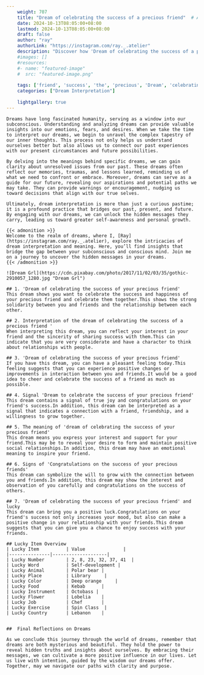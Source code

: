 ```yaml
---
    weight: 707
    title: "Dream of celebrating the success of a precious friend"  # Assuming 'title' column exists
    date: 2024-10-13T08:05:00+08:00
    lastmod: 2024-10-13T08:05:00+08:00
    draft: false
    author: "ray"
    authorLink: "https://instagram.com/ray._.atelier"
    description: "Discover how 'Dream of celebrating the success of a precious friend' can interpret your future and uncover its significant meanings in your life."
    #images: []
    #resources:
    #- name: "featured-image"
    #  src: "featured-image.png"
    
    tags: ['friend', 'success', 'the', 'precious', 'Dream', 'celebrating', 'a', 'of']
    categories: ["Dream Interpretation"]
    
    lightgallery: true
---
```

    
    Dreams have long fascinated humanity, serving as a window into our subconscious. Understanding and analyzing dreams can provide valuable insights into our emotions, fears, and desires. When we take the time to interpret our dreams, we begin to unravel the complex tapestry of our inner thoughts. This process not only helps us understand ourselves better but also allows us to connect our past experiences with our present circumstances and future possibilities.
    
    By delving into the meanings behind specific dreams, we can gain clarity about unresolved issues from our past. These dreams often reflect our memories, traumas, and lessons learned, reminding us of what we need to confront or embrace. Moreover, dreams can serve as a guide for our future, revealing our aspirations and potential paths we may take. They can provide warnings or encouragement, nudging us toward decisions that align with our true selves.
    
    Ultimately, dream interpretation is more than just a curious pastime; it is a profound practice that bridges our past, present, and future. By engaging with our dreams, we can unlock the hidden messages they carry, leading us toward greater self-awareness and personal growth.
    
    {{< admonition >}}
    Welcome to the realm of dreams, where I, [Ray](https://instagram.com/ray._.atelier), explore the intricacies of dream interpretation and meaning. Here, you’ll find insights that bridge the gap between your subconscious and conscious mind. Join me on a journey to uncover the hidden messages in your dreams.
    {{< /admonition >}}
    
    ![Dream Grl](https://cdn.pixabay.com/photo/2017/11/02/03/35/gothic-2910057_1280.jpg "Dream Grl")
    
    ## 1. 'Dream of celebrating the success of your precious friend'
    This dream shows you want to celebrate the success and happiness of your precious friend and celebrate them together.This shows the strong solidarity between you and friends and the relationship between each other.
    
    ## 2. Interpretation of the dream of celebrating the success of a precious friend '
    When interpreting this dream, you can reflect your interest in your friend and the sincerity of sharing success with them.This can indicate that you are very considerate and have a character to think about relationships with people.
    
    ## 3. 'Dream of celebrating the success of your precious friend'
    If you have this dream, you can have a pleasant feeling today.This feeling suggests that you can experience positive changes or improvements in interaction between you and friends.It would be a good idea to cheer and celebrate the success of a friend as much as possible.
    
    ## 4. Signal 'Dream to celebrate the success of your precious friend'
    This dream contains a signal of true joy and congratulations on your friend's success.In addition, this dream can be interpreted as a signal that indicates a connection with a friend, friendship, and a willingness to grow together.
    
    ## 5. The meaning of 'dream of celebrating the success of your precious friend'
    This dream means you express your interest and support for your friend.This may be to reveal your desire to form and maintain positive social relationships.In addition, this dream may have an emotional meaning to inspire your friend.
    
    ## 6. Signs of 'Congratulations on the success of your precious friends'
    This dream can symbolize the will to grow with the connection between you and friends.In addition, this dream may show the interest and observation of you carefully and congratulations on the success of others.
    
    ## 7. 'Dream of celebrating the success of your precious friend' and lucky
    This dream can bring you a positive luck.Congratulations on your friend's success not only increases your mood, but also can make a positive change in your relationship with your friends.This dream suggests that you can give you a chance to enjoy success with your friends.
    
    ## Lucky Item Overview
    | Lucky Item          | Value              |
    |---------------|--------------------|
    | Lucky Number        | 2, 8, 23, 32, 37, 41  |
    | Lucky Word          | Self-development |
    | Lucky Animal        | Polar bear |
    | Lucky Place         | Library     |
    | Lucky Color         | Deep orange     |
    | Lucky Food          | Kebab      |
    | Lucky Instrument    | Octobass |
    | Lucky Flower        | Lobelia    |
    | Lucky Job           | Chef       |
    | Lucky Exercise      | Spin Class  |
    | Lucky Country       | Lebanon    |
    
    
    ##  Final Reflections on Dreams
    
    As we conclude this journey through the world of dreams, remember that dreams are both mysterious and beautiful. They hold the power to reveal hidden truths and insights about ourselves. By embracing their messages, we can cultivate a more positive influence in our lives. Let us live with intention, guided by the wisdom our dreams offer. Together, may we navigate our paths with clarity and purpose.
    
